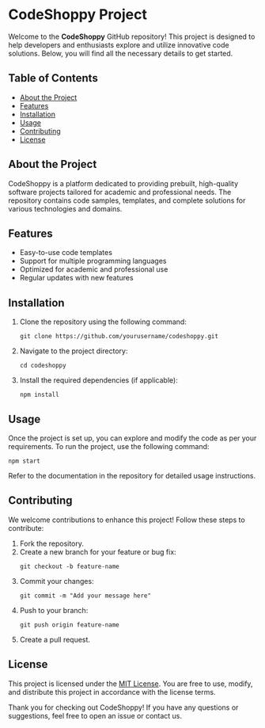 <!DOCTYPE html>
<html lang="en">
<head>
    <meta charset="UTF-8">
    <meta name="viewport" content="width=device-width, initial-scale=1.0">
    <title>CodeShoppy Project</title>
</head>
<body>

<h1>CodeShoppy Project</h1>

<p>Welcome to the <strong>CodeShoppy</strong> GitHub repository! This project is designed to help developers and enthusiasts explore and utilize innovative code solutions. Below, you will find all the necessary details to get started.</p>

<h2>Table of Contents</h2>
<ul>
    <li><a href="#about">About the Project</a></li>
    <li><a href="#features">Features</a></li>
    <li><a href="#installation">Installation</a></li>
    <li><a href="#usage">Usage</a></li>
    <li><a href="#contributing">Contributing</a></li>
    <li><a href="#license">License</a></li>
</ul>

<h2 id="about">About the Project</h2>
<p>CodeShoppy is a platform dedicated to providing prebuilt, high-quality software projects tailored for academic and professional needs. The repository contains code samples, templates, and complete solutions for various technologies and domains.</p>

<h2 id="features">Features</h2>
<ul>
    <li>Easy-to-use code templates</li>
    <li>Support for multiple programming languages</li>
    <li>Optimized for academic and professional use</li>
    <li>Regular updates with new features</li>
</ul>

<h2 id="installation">Installation</h2>
<ol>
    <li>Clone the repository using the following command:
        <pre><code>git clone https://github.com/yourusername/codeshoppy.git</code></pre>
    </li>
    <li>Navigate to the project directory:
        <pre><code>cd codeshoppy</code></pre>
    </li>
    <li>Install the required dependencies (if applicable):
        <pre><code>npm install</code></pre>
    </li>
</ol>

<h2 id="usage">Usage</h2>
<p>Once the project is set up, you can explore and modify the code as per your requirements. To run the project, use the following command:</p>
<pre><code>npm start</code></pre>
<p>Refer to the documentation in the repository for detailed usage instructions.</p>

<h2 id="contributing">Contributing</h2>
<p>We welcome contributions to enhance this project! Follow these steps to contribute:</p>
<ol>
    <li>Fork the repository.</li>
    <li>Create a new branch for your feature or bug fix:
        <pre><code>git checkout -b feature-name</code></pre>
    </li>
    <li>Commit your changes:
        <pre><code>git commit -m "Add your message here"</code></pre>
    </li>
    <li>Push to your branch:
        <pre><code>git push origin feature-name</code></pre>
    </li>
    <li>Create a pull request.</li>
</ol>

<h2 id="license">License</h2>
<p>This project is licensed under the <a href="LICENSE">MIT License</a>. You are free to use, modify, and distribute this project in accordance with the license terms.</p>

<p>Thank you for checking out CodeShoppy! If you have any questions or suggestions, feel free to open an issue or contact us.</p>

</body>
</html>

